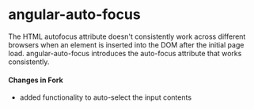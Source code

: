 # angular-auto-focus

The HTML autofocus attribute doesn't consistently work across different browsers when an element is inserted into the DOM after the initial page load. angular-auto-focus introduces the auto-focus attribute that works consistently.

#### Changes in Fork
* added functionality to auto-select the input contents 